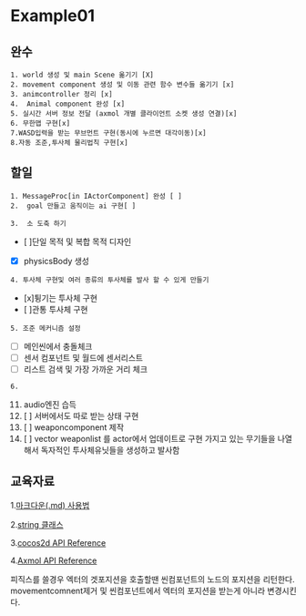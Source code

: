 # Example01


완수
-------------  
    1. world 생성 및 main Scene 옮기기 [X] 
    2. movement component 생성 및 이동 관련 함수 변수들 옮기기 [x] 
    3. animcontroller 정리 [x] 
    4.  Animal component 완성 [x]   
    5. 실시간 서버 정보 전달 (axmol 개별 클라이언트 소켓 생성 연결)[x]
    6. 무한맵 구현[x]
    7.WASD입력을 받는 무브먼트 구현(동시에 누르면 대각이동)[x]
    8.자동 조준,투사체 물리법칙 구현[x]

할일
------------- 

    1. MessageProc[in IActorComponent] 완성 [ ] 
    2.  goal 만들고 움직이는 ai 구현[ ]

    3.  소 도축 하기
   - [ ]단일 목적 및 복합 목적 디자인
   - [x]  physicsBody 생성
  
    4. 투사체 구현및 여러 종류의 투사체를 발사 할 수 있게 만들기
   - [x]튕기는 투사체 구현
   - [ ]관통 투사체 구현

    5. 조준 메커니즘 설정
   - [ ] 메인씬에서 충돌체크
   - [ ] 센서 컴포넌트 및 월드에 센서리스트
   - [ ] 리스트 검색 및 가장 가까운 거리 체크

    6. 
11. audio엔진 습득
 1. [ ] 서버에서도 따로 받는 상태 구현
 1. [ ] weaponcomponent 제작
 1. [ ] vector weaponlist 를 actor에서 업데이트로 구현 가지고 있는 무기들을 나열해서 독자적인 투사체유닛들을 생성하고 발사함





교육자료
-------------  

1.[마크다운(.md) 사용법][markdown]

[markdown]:https://gist.github.com/ihoneymon/652be052a0727ad59601

2.[string 클래스][string]

[string]:https://blockdmask.tistory.com/338

3.[cocos2d API Reference][cocos doc]

[cocos doc]:https://docs.cocos2d-x.org/api-ref/cplusplus/v4x/

4.[Axmol API Reference      ][ax doc]

[ax doc]:https://axmol.dev/manual/latest/



피직스를 쓸경우
엑터의 겟포지션을 호출할땐 씬컴포넌트의 노드의 포지션을 리턴한다.
movementcomnent제거 및 씬컴포넌트에서 엑터의 포지션을 받는게 아니라 변경시킨다.
